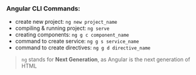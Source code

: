 ### Angular CLI Commands:
- create new project: `ng new project_name`
- compiling & running project: `ng serve`
- creating components: `ng g c component_name`
- command to create service: `ng g s service_name`
- command to create directives: `ng g d directive_name`
     
>`ng` stands for **Next Generation**, as Angular is the next generation of HTML


